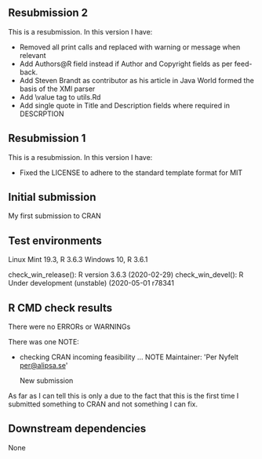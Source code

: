 ## Resubmission 2
This is a resubmission. In this version I have:
* Removed all print calls and replaced with warning or message when relevant
* Add Authors@R field instead if Author and Copyright fields as per feed-back.
* Add Steven Brandt as contributor as his article in Java World formed the basis of the XMl parser 
* Add \value tag to utils.Rd
* Add single quote in Title and Description fields where required in DESCRPTION 

## Resubmission 1
This is a resubmission. In this version I have:
* Fixed the LICENSE to adhere to the standard template format for MIT


## Initial submission
My first submission to CRAN

## Test environments
 Linux Mint 19.3, R 3.6.3
 Windows 10, R 3.6.1
 
 check_win_release(): R version 3.6.3 (2020-02-29)
 check_win_devel(): R Under development (unstable) (2020-05-01 r78341
 
 ## R CMD check results
 There were no ERRORs or WARNINGs 
 
 There was one NOTE:
* checking CRAN incoming feasibility ... NOTE
    Maintainer: 'Per Nyfelt <per@alipsa.se>'

    New submission
 
 As far as I can tell this is only a due to the fact that this is the first time I submitted something to CRAN and
 not something I can fix.
 
 ## Downstream dependencies
 None